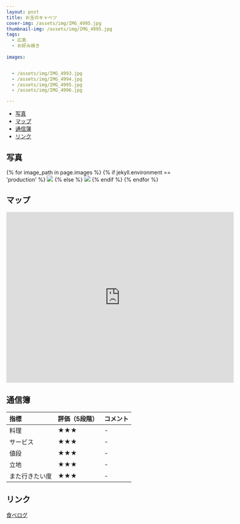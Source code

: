 ```yaml
---
layout: post
title: お玉のキャベツ
cover-img: /assets/img/IMG_4995.jpg
thumbnail-img: /assets/img/IMG_4995.jpg
tags:
  - 広島
  - お好み焼き
  
images:  


  - /assets/img/IMG_4993.jpg
  - /assets/img/IMG_4994.jpg
  - /assets/img/IMG_4995.jpg
  - /assets/img/IMG_4996.jpg

---
```




<!-- TOC -->

- [写真](#写真)
- [マップ](#マップ)
- [通信簿](#通信簿)
- [リンク](#リンク)

<!-- /TOC -->

## 写真

{% for image_path in page.images %}
{% if jekyll.environment == 'production' %}
<img src="https://raw.githubusercontent.com/taira1117/fukuyama_izakaya/master/{{ image_path }}">
{% else %}
<img src="{{ image_path }}">
{% endif %}
{% endfor %}

## マップ

<iframe src="https://www.google.com/maps/embed?pb=!1m18!1m12!1m3!1d3292.179434261992!2d132.47026647711627!3d34.39678489945685!2m3!1f0!2f0!3f0!3m2!1i1024!2i768!4f13.1!3m3!1m2!1s0x355a9f54c83d942b%3A0xbaba4e4b47d88b23!2z44GK546J44Gu44Kt44Oj44OZ44OE6aeF5YmN44Gy44KN44Gw5bqX!5e0!3m2!1sja!2sjp!4v1695016980904!5m2!1sja!2sjp" width="600" height="450" style="border:0;" allowfullscreen="" loading="lazy" referrerpolicy="no-referrer-when-downgrade"></iframe>

## 通信簿

| 指標 | 評価（5段階） | コメント |
| :------ |:--- | :--- |
| 料理 | ★★★ | - |
| サービス | ★★★ | - |
| 値段 | ★★★ | - |
| 立地 | ★★★ | - |
| また行きたい度 | ★★★ | - |

## リンク

[食べログ](https://tabelog.com/hiroshima/A3401/A340121/34015386/)